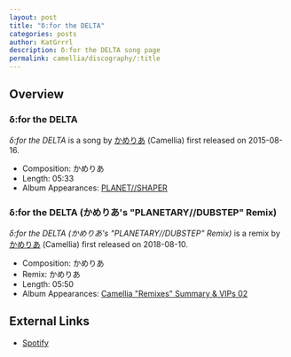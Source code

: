```yaml
---
layout: post
title: "δ:for the DELTA"
categories: posts
author: KatGrrrl
description: δ:for the DELTA song page
permalink: camellia/discography/:title
---
```


## Overview

### δ:for the DELTA

*δ:for the DELTA* is a song by [かめりあ](/camellia) (Camellia) first released on 2015-08-16.

* Composition: かめりあ
* Length: 05:33
* Album Appearances: [PLANET//SHAPER](/camellia/albums/PLANET--SHAPER)

### δ:for the DELTA (かめりあ's "PLANETARY//DUBSTEP" Remix)

*δ:for the DELTA (かめりあ's "PLANETARY//DUBSTEP" Remix)* is a remix by [かめりあ](/camellia) (Camellia) first released on 2018-08-10.

* Composition: かめりあ
* Remix: かめりあ
* Length: 05:50
* Album Appearances: [Camellia "Remixes" Summary & VIPs 02](/camellia/albums/Camellia-Remixes-Summary-VIPs-02)

## External Links

* [Spotify](https://open.spotify.com/track/6F5vUbyHKA9fZcSuMdyVJ1?si=09f3c77b5e1a495e)
